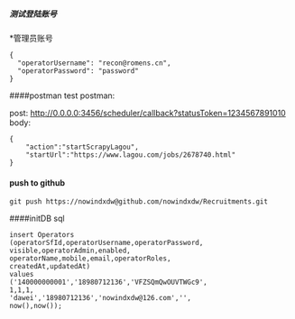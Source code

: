 ##### 测试登陆账号 
*管理员账号
```
{
  "operatorUsername": "recon@romens.cn",
  "operatorPassword": "password"
}
```
####postman test
postman:

post:
http://0.0.0.0:3456/scheduler/callback?statusToken=1234567891010
body:
```
{
	"action":"startScrapyLagou",
	"startUrl":"https://www.lagou.com/jobs/2678740.html"
}
```
#### push to github
```
git push https://nowindxdw@github.com/nowindxdw/Recruitments.git
```

####initDB sql
```
insert Operators
(operatorSfId,operatorUsername,operatorPassword,
visible,operatorAdmin,enabled,
operatorName,mobile,email,operatorRoles,
createdAt,updatedAt)
values
('140000000001','18980712136','VFZSQmQwOUVTWGc9',
1,1,1,
'dawei','18980712136','nowindxdw@126.com','',
now(),now());
```
